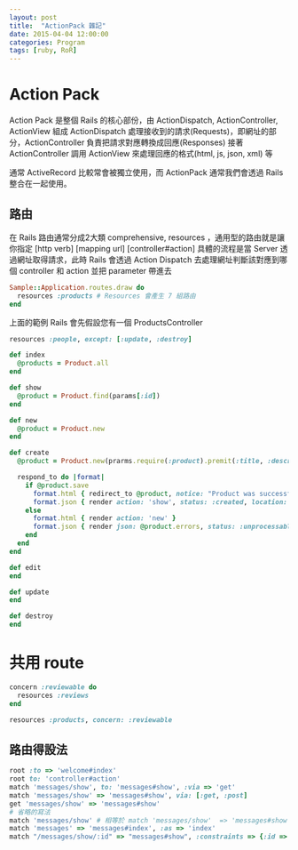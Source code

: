 ```yaml
---
layout: post
title:  "ActionPack 雜記"
date: 2015-04-04 12:00:00
categories: Program
tags: [ruby, RoR]
---
```


# Action Pack
Action Pack 是整個 Rails 的核心部份，由 ActionDispatch, ActionController, ActionView 組成
ActionDispatch 處理接收到的請求(Requests)，即網址的部分，ActionController 負責把請求對應轉換成回應(Responses)
接著 ActionController 調用 ActionView 來處理回應的格式(html, js, json, xml) 等
<!--more-->


通常 ActiveRecord 比較常會被獨立使用，而 ActionPack 通常我們會透過 Rails 整合在一起使用。

## 路由
在 Rails 路由通常分成2大類 comprehensive, resources ，通用型的路由就是讓你指定 [http verb] [mapping url] [controller#action]
具體的流程是當 Server 透過網址取得請求，此時 Rails 會透過 Action Dispatch 去處理網址判斷該對應到哪個 controller 和 action 並把 parameter 帶進去




~~~ruby
Sample::Application.routes.draw do
  resources :products # Resources 會產生 7 組路由
end
~~~

上面的範例 Rails 會先假設您有一個 ProductsController

~~~ruby
resources :people, except: [:update, :destroy]
~~~


~~~ruby
def index
  @products = Product.all
end

def show
  @product = Product.find(params[:id])
end

def new
  @product = Product.new
end

def create
  @product = Product.new(prarms.require(:product).premit(:title, :description, :image_url, :price))

  respond_to do |format|
    if @product.save
      format.html { redirect_to @product, notice: "Product was successfully created" }
      format.json { render action: 'show', status: :created, location: @product}
    else
      format.html { render action: 'new' }
      format.json { render json: @product.errors, status: :unprocessable_entity }
    end
  end
end

def edit
end

def update
end

def destroy
end
~~~

# 共用 route

~~~ruby
concern :reviewable do
  resources :reviews
end

resources :products, concern: :reviewable
~~~


## 路由得設法

~~~ruby
root :to => 'welcome#index'
root to: 'controller#action'
match 'messages/show', to: 'messages#show', :via => 'get'
match 'messages/show' => 'messages#show', via: [:get, :post]
get 'messages/show' => 'messages#show'
# 省略的寫法
match 'messages/show' # 相等於 match 'messages/show'  => 'messages#show'
match 'messages' => 'messages#index', :as => 'index'
match "/messages/show/:id" => "messages#show", :constraints => {:id => /\d/} # 限制參數
~~~
